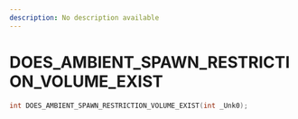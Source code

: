 ```yaml
---
description: No description available 
---
```


# DOES_AMBIENT_SPAWN_RESTRICTION_VOLUME_EXIST

```cpp
int DOES_AMBIENT_SPAWN_RESTRICTION_VOLUME_EXIST(int _Unk0);
```